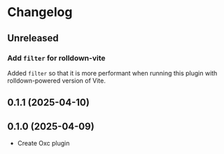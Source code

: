 # Changelog

## Unreleased

### Add `filter` for rolldown-vite

Added `filter` so that it is more performant when running this plugin with rolldown-powered version of Vite.

## 0.1.1 (2025-04-10)

## 0.1.0 (2025-04-09)

- Create Oxc plugin

